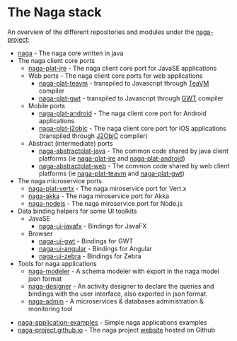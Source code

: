 # The Naga stack

An overview of the different repositories and modules under the [naga-project][naga-home]:

* [naga][naga-repo] - The naga core written in java
* The naga client core ports 
	* [naga-plat-jre][naga-plat-jre-repo] - The naga client core port for JavaSE applications
	* Web ports - The naga client core ports for web applications 
		* [naga-plat-teavm][naga-plat-teavm-repo] - transpiled to Javascript through [TeaVM][teavm-website] compiler
		* [naga-plat-gwt][naga-plat-gwt-repo] - transpiled to Javascript through [GWT][gwt-website] compiler
	* Mobile ports 
		* [naga-plat-android][naga-plat-android-repo] - The naga client core port for Android applications
		* [naga-plat-j2objc][naga-plat-j2objc-repo] - The naga client core port for iOS applications (transpiled through [J2ObjC][j2objc-website] compiler)
	* Abstract (intermediate) ports
	    * [naga-abstractplat-java][naga-abstractplat-java-repo] - The common code shared by java client platforms (ie [naga-plat-jre][naga-plat-jre-repo] and [naga-plat-android][naga-plat-android-repo])
	    * [naga-abstractplat-web][naga-abstractplat-web-repo] - The common code shared by web client platforms (ie [naga-plat-teavm][naga-plat-teavm-repo] and [naga-plat-gwt][naga-plat-gwt-repo])
* The naga microservice ports 
	* [naga-plat-vertx][naga-plat-vertx-repo] - The naga miroservice port for Vert.x
	* [naga-akka][naga-akka-repo] - The naga miroservice port for Akka
	* [naga-nodejs][naga-nodejs-repo] - The naga miroservice port for Node.js
* Data binding helpers for some UI toolkits
	* JavaSE 
		* [naga-ui-javafx][naga-ui-javafx-repo] - Bindings for JavaFX
	* Browser
		* [naga-ui-gwt][naga-ui-gwt-repo] - Bindings for GWT
		* [naga-ui-angular][naga-ui-angular-repo] - Bindings for Angular
		* [naga-ui-zebra][naga-ui-zebra-repo] - Bindings for Zebra
* Tools for naga applications
	* [naga-modeler]() - A schema modeler with export in the naga model json format
	* [naga-designer]() - An activity designer to declare the queries and bindings with the user interface, also exported in json format.
	* [naga-admin]() - A microservices & databases administration & monitoring tool
- [naga-application-examples][naga-application-examples-repo] - Simple naga applications examples
- [naga-project.github.io][naga-project.github.io-repo] - The naga project [website][naga-website] hosted on Github


[naga-home]: https://github.com/naga-project
[naga-repo]: https://github.com/naga-project/naga
[naga-abstractplat-java-repo]: https://github.com/naga-project/naga/blob/master/naga-abstractplat-java
[naga-abstractplat-web-repo]: https://github.com/naga-project/naga/blob/master/naga-abstractplat-web
[naga-plat-jre-repo]: https://github.com/naga-project/naga/blob/master/naga-plat-jre
[naga-plat-teavm-repo]: https://github.com/naga-project/naga/blob/master/naga-plat-teavm
[naga-plat-gwt-repo]: https://github.com/naga-project/naga/blob/master/naga-plat-gwt
[naga-plat-android-repo]: https://github.com/naga-project/naga/blob/master/naga-plat-android
[naga-plat-j2objc-repo]: https://github.com/naga-project/naga/blob/master/naga-plat-j2objc
[naga-plat-cn1-repo]: https://github.com/naga-project/naga/blob/master/naga-plat-cn1
[naga-plat-vertx-repo]: https://github.com/naga-project/naga/blob/master/naga-plat-vertx
[naga-akka-repo]: https://github.com/naga-project/naga/blob/master/naga-akka
[naga-nodejs-repo]: https://github.com/naga-project/naga/blob/master/naga-nodejs
[naga-ui-javafx-repo]: https://github.com/naga-project/naga/blob/master/naga-ui-javafx
[naga-ui-gwt-repo]: https://github.com/naga-project/naga/blob/master/naga-ui-gwt
[naga-ui-angular-repo]: https://github.com/naga-project/naga/blob/master/naga-ui-angular
[naga-ui-zebra-repo]: https://github.com/naga-project/naga/blob/master/naga-ui-zebra
[naga-application-examples-repo]: https://github.com/naga-project/naga/blob/master/naga-application-examples
[naga-project.github.io-repo]: https://github.com/naga-project/naga-project.github.io
[naga-website]: http://naga-project.github.io
[naga-stack-md]: https://github.com/naga-project/naga/blob/master/STACK.md

[gwt-website]: http://www.gwtproject.org
[teavm-website]: http://teavm.org
[j2objc-website]: http://j2objc.org
[xmlvm-website]: http://xmlvm.org
[codenameone-website]: https://www.codenameone.com
[vertx-website]: http://vertx.io
[akka-website]: http://akka.io
[nodejs-website]: http://nodejs.org